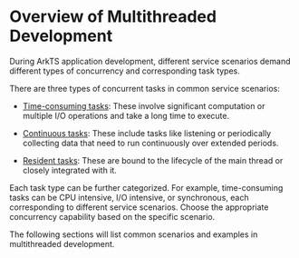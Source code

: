 # Overview of Multithreaded Development

During ArkTS application development, different service scenarios demand different types of concurrency and corresponding task types.

There are three types of concurrent tasks in common service scenarios:

- [Time-consuming tasks](time-consuming-task-overview.md): These involve significant computation or multiple I/O operations and take a long time to execute.

- [Continuous tasks](long-time-task-overview.md): These include tasks like listening or periodically collecting data that need to run continuously over extended periods.

- [Resident tasks](resident-task-overview.md): These are bound to the lifecycle of the main thread or closely integrated with it.

Each task type can be further categorized. For example, time-consuming tasks can be CPU intensive, I/O intensive, or synchronous, each corresponding to different service scenarios. Choose the appropriate concurrency capability based on the specific scenario.

The following sections will list common scenarios and examples in multithreaded development.
